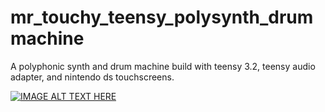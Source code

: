 # mr_touchy_teensy_polysynth_drummachine
A polyphonic synth and drum machine build with teensy 3.2, teensy audio adapter, and nintendo ds touchscreens.

[![IMAGE ALT TEXT HERE](http://img.youtube.com/vi/1WrntyHieKs/maxresdefault.jpg)](http://www.youtube.com/watch?v=1WrntyHieKs)
